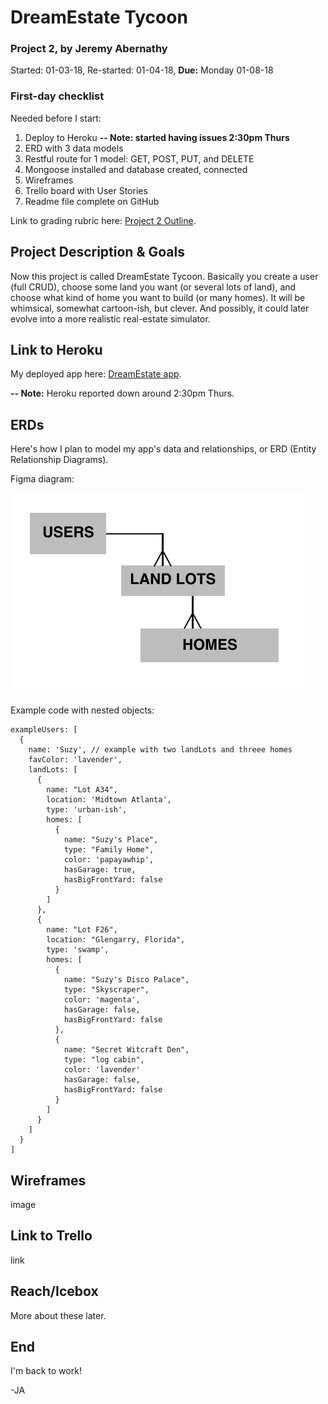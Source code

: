 # DreamEstate Tycoon

### Project 2, by Jeremy Abernathy

Started: 01-03-18, Re-started: 01-04-18, **Due:** Monday 01-08-18

### First-day checklist

Needed before I start:

1. Deploy to Heroku **-- Note: started having issues 2:30pm Thurs**
2. ERD with 3 data models
3. Restful route for 1 model: GET, POST, PUT, and DELETE
4. Mongoose installed and database created, connected 
5. Wireframes
6. Trello board with User Stories 
7. Readme file complete on GitHub 

Link to grading rubric here: [Project 2 Outline](https://git.generalassemb.ly/atl-wdi/wdi-curriculum/tree/master/projects/unit_02).

## Project Description & Goals

Now this project is called DreamEstate Tycoon. Basically you create a user (full CRUD), choose some land you want (or several lots of land), and choose what kind of home you want to build (or many homes). It will be whimsical, somewhat cartoon-ish, but clever. And possibly, it could later evolve into a more realistic real-estate simulator.

## Link to Heroku

My deployed app here: [DreamEstate app](https://boiling-bastion-78431.herokuapp.com/). 

**-- Note:** Heroku reported down around 2:30pm Thurs.

## ERDs

Here's how I plan to model my app's data and relationships, or ERD (Entity Relationship Diagrams).

Figma diagram:

![Figma image](z_dream-estate_ERD-1.png "Figma image")

Example code with nested objects:

```
exampleUsers: [
  {
    name: 'Suzy', // example with two landLots and threee homes
    favColor: 'lavender',
    landLots: [
      {
        name: "Lot A34",
        location: 'Midtown Atlanta',
        type: 'urban-ish',
        homes: [
          {
            name: "Suzy's Place",
            type: "Family Home",
            color: 'papayawhip',
            hasGarage: true,
            hasBigFrontYard: false
          }
        ]
      },
      {
        name: "Lot F26",
        location: "Glengarry, Florida",
        type: 'swamp',
        homes: [
          {
            name: "Suzy's Disco Palace",
            type: "Skyscraper",
            color: 'magenta',
            hasGarage: false,
            hasBigFrontYard: false
          },
          {
            name: "Secret Witcraft Den",
            type: "log cabin",
            color: 'lavender'
            hasGarage: false,
            hasBigFrontYard: false
          }
        ]
      }
    ]
  }
]
```


## Wireframes

image

## Link to Trello

link 

## Reach/Icebox

More about these later. 

## End

I'm back to work!

-JA